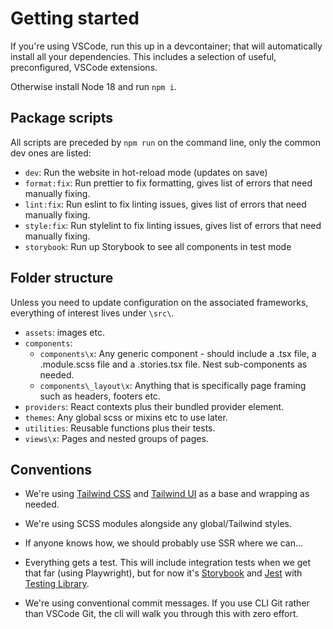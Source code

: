 # Getting started

If you're using VSCode, run this up in a devcontainer; that will automatically install all your dependencies. This includes a selection of useful, preconfigured, VSCode extensions.

Otherwise install Node 18 and run `npm i`.

## Package scripts

All scripts are preceded by `npm run` on the command line, only the common dev ones are listed:

- `dev`: Run the website in hot-reload mode (updates on save)
- `format:fix`: Run prettier to fix formatting, gives list of errors that need manually fixing.
- `lint:fix`: Run eslint to fix linting issues, gives list of errors that need manually fixing.
- `style:fix`: Run stylelint to fix linting issues, gives list of errors that need manually fixing.
- `storybook`: Run up Storybook to see all components in test mode

## Folder structure

Unless you need to update configuration on the associated frameworks, everything of interest lives under `\src\`.

- `assets`: images etc.
- `components`:
  - `components\x`: Any generic component - should include a .tsx file, a .module.scss file and a .stories.tsx file. Nest sub-components as needed.
  - `components\_layout\x`: Anything that is specifically page framing such as headers, footers etc.
- `providers`: React contexts plus their bundled provider element.
- `themes`: Any global scss or mixins etc to use later.
- `utilities`: Reusable functions plus their tests.
- `views\x`: Pages and nested groups of pages.

## Conventions

- We're using [Tailwind CSS](https://tailwindcss.com/) and [Tailwind UI](https://tailwindui.com/) as a base and wrapping as needed.

- We're using SCSS modules alongside any global/Tailwind styles.

- If anyone knows how, we should probably use SSR where we can...

- Everything gets a test. This will include integration tests when we get that far (using Playwright), but for now it's [Storybook](https://storybook.js.org/) and [Jest](https://jestjs.io/) with [Testing Library](https://testing-library.com/docs/react-testing-library/intro/).

- We're using conventional commit messages. If you use CLI Git rather than VSCode Git, the cli will walk you through this with zero effort.

